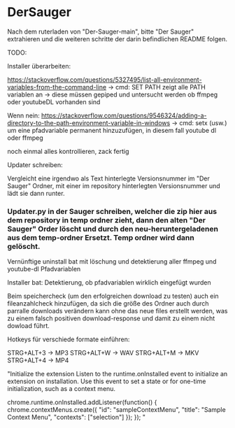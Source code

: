 # DerSauger

Nach dem ruterladen von "Der-Sauger-main", bitte "Der Sauger" extrahieren und die weiteren schritte der darin befindlichen README folgen. 


TODO:

Installer überarbeiten:

https://stackoverflow.com/questions/5327495/list-all-environment-variables-from-the-command-line 
-> cmd: SET PATH
	zeigt alle PATH variablen an -> diese müssen gepiped und untersucht werden ob ffmpeg oder youtubeDL vorhanden sind

Wenn nein:
https://stackoverflow.com/questions/9546324/adding-a-directory-to-the-path-environment-variable-in-windows
-> cmd: setx (usw.) 
	um eine pfadvariable permanent hinzuzufügen, in diesem fall youtube dl oder ffmpeg

noch einmal alles kontrollieren, zack fertig

Updater schreiben:

Vergleicht eine irgendwo als Text hinterlegte Versionsnummer im "Der Sauger" Ordner, mit einer im repository hinterlegten Versionsnummer und lädt sie dann runter.


### Updater.py in der Sauger schreiben, welcher die zip hier aus dem repository in temp ordner zieht, dann den alten "Der Sauger" Order löscht und durch den neu-heruntergeladenen aus dem temp-ordner Ersetzt. Temp ordner wird dann gelöscht.


Vernünftige uninstall bat mit löschung und detektierung aller ffmpeg und youtube-dl Pfadvariablen



Installer bat: Detektierung, ob pfadvariablen wirklich eingefügt wurden

Beim speichercheck (um den erfolgreichen download zu testen) auch ein fileanzahlcheck hinzufügen, da sich die größe des Ordner auch durch parralle downloads verändern kann
ohne das neue files erstellt werden, was zu einem falsch positiven download-response und damit zu einem nicht dowload führt.



Hotkeys für verschiede formate einführen:

STRG+ALT+3 -> MP3
STRG+ALT+W -> WAV
STRG+ALT+M -> MKV
STRG+ALT+4 -> MP4


"Initialize the extension 
Listen to the runtime.onInstalled event to initialize an extension on installation. Use this event to set a state or for one-time initialization, such as a context menu.

chrome.runtime.onInstalled.addListener(function() {
  chrome.contextMenus.create({
    "id": "sampleContextMenu",
    "title": "Sample Context Menu",
    "contexts": ["selection"]
  });
}); "
